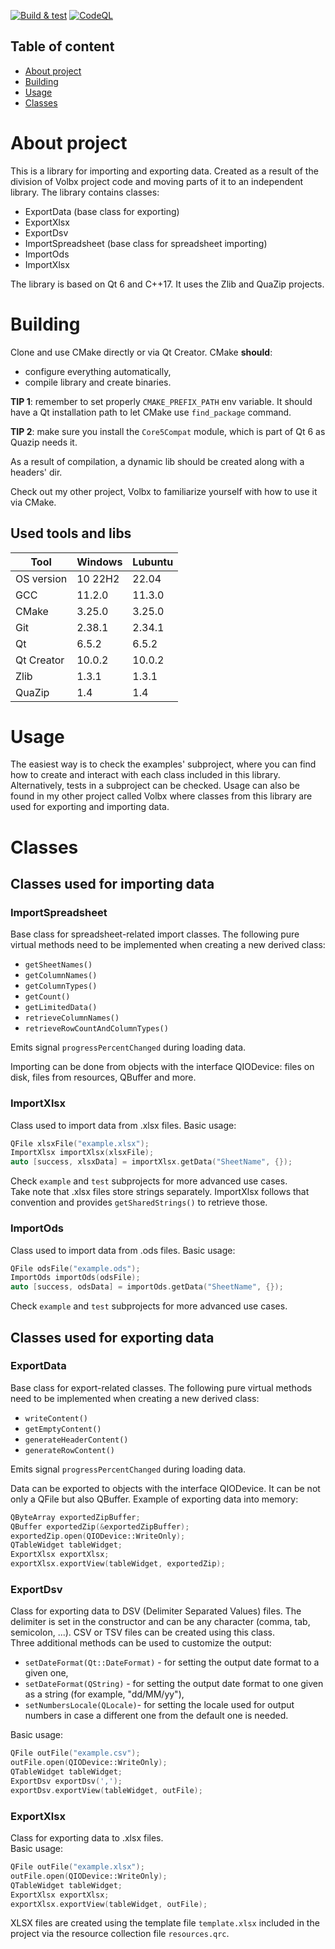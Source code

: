 [![Build & test](https://github.com/przemek83/eible/actions/workflows/buld-and-test.yml/badge.svg)](https://github.com/przemek83/eible/actions/workflows/buld-and-test.yml)
[![CodeQL](https://github.com/przemek83/eible/actions/workflows/codeql.yml/badge.svg)](https://github.com/przemek83/eible/actions/workflows/codeql.yml)

## Table of content
- [About project](#about-project)
- [Building](#building)
- [Usage](#usage)
- [Classes](#classes)


# About project
 This is a library for importing and exporting data. Created as a result of the division of Volbx project code and moving parts of it to an independent library. The library contains classes:  
 + ExportData (base class for exporting)
 + ExportXlsx
 + ExportDsv
 + ImportSpreadsheet (base class for spreadsheet importing)
 + ImportOds
 + ImportXlsx  

The library is based on Qt 6 and C++17. It uses the Zlib and QuaZip projects.

# Building
Clone and use CMake directly or via Qt Creator. CMake **should**:
+ configure everything automatically,
+ compile library and create binaries.

**TIP 1**: remember to set properly `CMAKE_PREFIX_PATH` env variable. It should have a Qt installation path to let CMake use `find_package` command.  

**TIP 2**: make sure you install the `Core5Compat` module, which is part of Qt 6 as Quazip needs it.  

As a result of compilation, a dynamic lib should be created along with a headers' dir.

Check out my other project, Volbx to familiarize yourself with how to use it via CMake.

## Used tools and libs
| Tool |  Windows | Lubuntu |
| --- | --- | --- |
| OS version | 10 22H2 | 22.04 |
| GCC | 11.2.0 | 11.3.0 |
| CMake | 3.25.0 | 3.25.0 |
| Git | 2.38.1 | 2.34.1 |
| Qt | 6.5.2 | 6.5.2 |
| Qt Creator | 10.0.2 | 10.0.2 |
| Zlib | 1.3.1 | 1.3.1 |
| QuaZip | 1.4 | 1.4 |

# Usage
The easiest way is to check the examples' subproject, where you can find how to create and interact with each class included in this library.  
Alternatively, tests in a subproject can be checked. Usage can also be found in my other project called Volbx where classes from this library are used for exporting and importing data.

# Classes
## Classes used for importing data
### ImportSpreadsheet
Base class for spreadsheet-related import classes. The following pure virtual methods need to be implemented when creating a new derived class:
+ `getSheetNames()`
+ `getColumnNames()`
+ `getColumnTypes()`
+ `getCount()`
+ `getLimitedData()`
+ `retrieveColumnNames()`
+ `retrieveRowCountAndColumnTypes()`

Emits signal `progressPercentChanged` during loading data.

Importing can be done from objects with the interface QIODevice: files on disk, files from resources, QBuffer and more.
### ImportXlsx
Class used to import data from .xlsx files. Basic usage:
```cpp
QFile xlsxFile("example.xlsx");
ImportXlsx importXlsx(xlsxFile);
auto [success, xlsxData] = importXlsx.getData("SheetName", {});
```
Check `example` and `test` subprojects for more advanced use cases.  
Take note that .xlsx files store strings separately. ImportXlsx follows that convention and provides `getSharedStrings()` to retrieve those.
### ImportOds
Class used to import data from .ods files. Basic usage:
```cpp
QFile odsFile("example.ods");
ImportOds importOds(odsFile);
auto [success, odsData] = importOds.getData("SheetName", {});
```
Check `example` and `test` subprojects for more advanced use cases.  
## Classes used for exporting data
### ExportData
Base class for export-related classes. The following pure virtual methods need to be implemented when creating a new derived class:
+ `writeContent()`
+ `getEmptyContent()`
+ `generateHeaderContent()`
+ `generateRowContent()`

Emits signal `progressPercentChanged` during loading data.

Data can be exported to objects with the interface QIODevice. It can be not only a QFile but also QBuffer. Example of exporting data into memory:
```cpp
QByteArray exportedZipBuffer;
QBuffer exportedZip(&exportedZipBuffer);
exportedZip.open(QIODevice::WriteOnly);
QTableWidget tableWidget;
ExportXlsx exportXlsx;
exportXlsx.exportView(tableWidget, exportedZip);
```
### ExportDsv
Class for exporting data to DSV (Delimiter Separated Values) files. The delimiter is set in the constructor and can be any character (comma, tab, semicolon, ...). CSV or TSV files can be created using this class.   
Three additional methods can be used to customize the output:
+ `setDateFormat(Qt::DateFormat)` - for setting the output date format to a given one,
+ `setDateFormat(QString)` - for setting the output date format to one given as a string (for example, "dd/MM/yy"),
+ `setNumbersLocale(QLocale)`- for setting the locale used for output numbers in case a different one from the default one is needed.  

Basic usage:
```cpp
QFile outFile("example.csv");
outFile.open(QIODevice::WriteOnly);
QTableWidget tableWidget;
ExportDsv exportDsv(',');
exportDsv.exportView(tableWidget, outFile);
```
### ExportXlsx
Class for exporting data to .xlsx files.  
Basic usage:
```cpp
QFile outFile("example.xlsx");
outFile.open(QIODevice::WriteOnly);
QTableWidget tableWidget;
ExportXlsx exportXlsx;
exportXlsx.exportView(tableWidget, outFile);
```
XLSX files are created using the template file `template.xlsx` included in the project via the resource collection file `resources.qrc`.